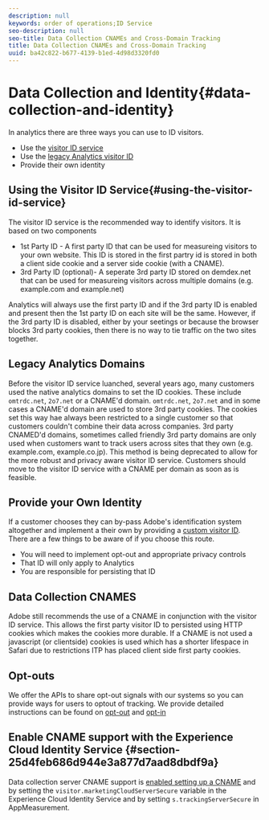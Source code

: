 ```yaml
---
description: null
keywords: order of operations;ID Service
seo-description: null
seo-title: Data Collection CNAMEs and Cross-Domain Tracking
title: Data Collection CNAMEs and Cross-Domain Tracking
uuid: ba42c822-b677-4139-b1ed-4d98d3320fd0
---
```


# Data Collection and Identity{#data-collection-and-identity}

In analytics there are three ways you can use to ID visitors.

- Use the [visitor ID service](https://docs.adobe.com/content/help/en/id-service/using/home.md)
- Use the [legacy Analytics visitor ID](https://docs.adobe.com/content/help/en/analytics/implementation/javascript-implementation/unique-visitors/visid-overview.md)
- Provide their own identity

## Using the Visitor ID Service{#using-the-visitor-id-service}

The visitor ID service is the recommended way to identify visitors. It is based on two components

- 1st Party ID - A first party ID that can be used for measureing visitors to your own website. This ID is stored in the first partry id is stored in both a client side cookie and a server side cookie (with a CNAME).
- 3rd Party ID (optional)-  A seperate 3rd party ID stored on demdex.net that can be used for measureing visitors across multiple domains (e.g. example.com and example.net)

Analytics will always use the first party ID and if the 3rd party ID is enabled and present then the 1st party ID on each site will be the same. However, if the 3rd party ID is disabled, either by your seetings or because the browser blocks 3rd party cookies, then there is no way to tie traffic on the two sites together.

## Legacy Analytics Domains

Before the visitor ID service luanched, several years ago, many customers used the native analytics domains to set the ID cookies. These include `omtrdc.net`, `2o7.net` or a CNAME'd domain. `omtrdc.net`, `2o7.net` and in some cases a CNAME'd domain are used to store 3rd party cookies. The cookies set this way hae always been restricted to a single customer so that customers couldn't combine their data across companies. 3rd party CNAMED'd domains, sometimes called friendly 3rd party domains are only used when customers want to track users across sites that they own (e.g. example.com, example.co.jp). This method is being deprecated to allow for the more robust and privacy aware visitor ID service. Customers should move to the visitor ID service with a CNAME per domain as soon as is feasible.

## Provide your Own Identity

If a customer chooses they can by-pass Adobe's identification system altogether and implement a their own by providing a [custom visitor ID](https://docs.adobe.com/content/help/en/analytics/implementation/javascript-implementation/unique-visitors/visid-custom.md). There are a few things to be aware of if you choose this route. 

- You will need to implement opt-out and appropriate privacy controls
- That ID will only apply to Analytics
- You are responsible for persisting that ID

## Data Collection CNAMES

Adobe still recommends the use of a CNAME in conjunction with the visitor ID service. This allows the first party visitor ID to persisted using HTTP cookies which makes the cookies more durable. If a CNAME is not used a javascript (or clientside) cookies is used which has a shorter lifespace in Safari due to restrictions ITP has placed client side first party cookies.

## Opt-outs

We offer the APIs to share opt-out signals with our systems so you can provide ways for users to optout of tracking. We provide detailed instructions can be found on [opt-out](https://docs.adobe.com/content/help/en/analytics/implementation/javascript-implementation/data-collection/opt-out.md) and [opt-in](https://docs.adobe.com/content/help/en/id-service/using/implementation-guides/opt-in-service/optin-overview.md)

## Enable CNAME support with the Experience Cloud Identity Service {#section-25d4feb686d944e3a877d7aad8dbdf9a}

Data collection server CNAME support is [enabled setting up a CNAME](https://docs.adobe.com/content/help/en/core-services/interface/ec-cookies/cookies-first-party.md) and by setting the `visitor.marketingCloudServerSecure` variable in the Experience Cloud Identity Service and by setting `s.trackingServerSecure` in AppMeasurement.
